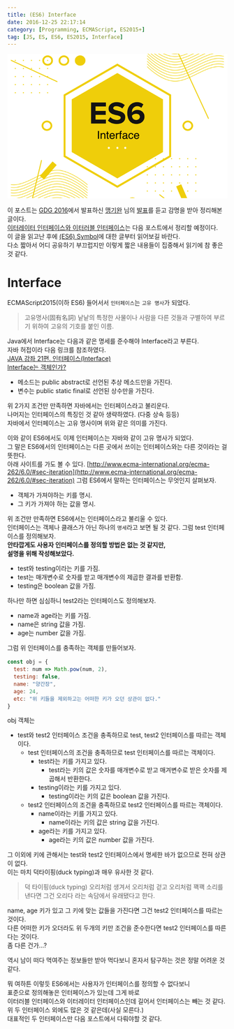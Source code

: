 ```yaml
---
title: (ES6) Interface
date: 2016-12-25 22:17:14
category: [Programming, ECMAScript, ES2015+]
tag: [JS, ES, ES6, ES2015, Interface]
---
```

![](es6-interface/thumb.png)

이 포스트는 [GDG 2016](https://festi.kr/festi/gdg-korea-2016-devfest-seoul/)에서 발표하신 [맹기완](https://www.facebook.com/hika00) 님의 [발표](http://www.bsidesoft.com/?p=2913)를 듣고 감명을 받아 정리해본 글이다.  
[이터레이터 인터페이스와 이터러블 인터페이스](/2017/04/22/ES6-Iterator/)는 다음 포스트에서 정리할 예정이다.  
이 글을 읽고난 후에 [(ES6) Symbol](/2017/04/16/ES6-Symbol/)에 대한 글부터 읽어보길 바란다.  
다소 짧아서 어디 공유하기 부끄럽지만 이렇게 짧은 내용들이 집중해서 읽기에 참 좋은 것 같다.

# Interface
ECMAScript2015(이하 ES6) 들어서서 `인터페이스`는 `고유 명사`가 되었다.
> 고유명사(固有名詞)
낱낱의 특정한 사물이나 사람을 다른 것들과 구별하여 부르기 위하여 고유의 기호를 붙인 이름.

Java에서 Interface는 다음과 같은 명세를 준수해야 Interface라고 부른다.  
자바 허접이라 다음 링크를 참조하였다.  
[JAVA 강좌 21편. 인터페이스(Interface)](http://blog.eairship.kr/122)  
[Interface는 객체인가?](https://slipp.net/questions/52)  
* 메소드는 public abstract로 선언된 추상 메소드만을 가진다.
* 변수는 public static final로 선언된 상수만을 가진다.

위 2가지 조건만 만족하면 자바에서는 인터페이스라고 불리운다.  
나머지는 인터페이스의 특징인 것 같아 생략하였다. (다중 상속 등등)  
자바에서 인터페이스는 고유 명사이며 위와 같은 의미를 가진다.

이와 같이 ES6에서도 이제 인터페이스는 자바와 같이 고유 명사가 되었다.  
그 말은 ES6에서의 인터페이스는 다른 곳에서 쓰이는 인터페이스와는 다른 것이라는 걸 뜻한다.  
아래 사이트를 가도 볼 수 있다.
[http://www.ecma-international.org/ecma-262/6.0/#sec-iteration](http://www.ecma-international.org/ecma-262/6.0/#sec-iteration)
그럼 ES6에서 말하는 인터페이스는 무엇인지 살펴보자.  
* 객체가 가져야하는 키를 명시.
* 그 키가 가져야 하는 값을 명시.

위 조건만 만족하면 ES6에서는 인터페이스라고 불리울 수 있다.  
인터페이스는 객체나 클래스가 아닌 하나의 `명세`라고 보면 될 것 같다.
그럼 test 인터페이스를 정의해보자.  
**안타깝게도 사용자 인터페이스를 정의할 방법은 없는 것 같지만,  
설명을 위해 작성해보았다.**  
* test와 testing이라는 키를 가짐.
* test는 매개변수로 숫자를 받고 매개변수의 제곱한 결과를 반환함.
* testing은 boolean 값을 가짐.

하나만 하면 심심하니 test2라는 인터페이스도 정의해보자.
* name과 age라는 키를 가짐.
* name은 string 값을 가짐.
* age는 number 값을 가짐.

그럼 위 인터페이스를 충족하는 객체를 만들어보자.  
```javascript
const obj = {
  test: num => Math.pow(num, 2),
  testing: false,
  name: "양간장",
  age: 24,
  etc: "위 키들을 제외하고는 어떠한 키가 오던 상관이 없다."
}
```
obj 객체는
* test와 test2 인터페이스 조건을 충족하므로 test, test2 인터페이스를 따르는 객체이다.
  * test 인터페이스의 조건을 충족하므로 test 인터페이스를 따르는 객체이다.
    * test라는 키를 가지고 있다.  
      * test라는 키의 값은 숫자를 매개변수로 받고 매겨변수로 받은 숫자를 제곱해서 반환한다.  
    * testing이라는 키를 가지고 있다.  
      * testing이라는 키의 값은 boolean 값을 가진다.  
  * test2 인터페이스의 조건을 충족하므로 test2 인터페이스를 따르는 객체이다.
    * name이라는 키를 가지고 있다.
      * name이라는 키의 값은 string 값을 가진다.
    * age라는 키를 가지고 있다.
      * age라는 키의 값은 number 값을 가진다.

그 이외에 키에 관해서는 test와 test2 인터페이스에서 명세한 바가 없으므로 전혀 상관이 없다.  
이는 마치 덕타이핑(duck typing)과 매우 유사한 것 같다.
> 덕 타이핑(duck typing)
오리처럼 생겨서 오리처럼 걷고 오리처럼 꽥꽥 소리를 낸다면 그건 오리다
라는 속담에서 유래됐다고 한다.

name, age 키가 있고 그 키에 맞는 값들을 가진다면 그건 test2 인터페이스를 따르는 것이다.  
다른 어떠한 키가 오더라도 위 두개의 키만 조건을 준수한다면 test2 인터페이스를 따른다는 것이다.  
좀 다른 건가...?

역시 남이 떠다 먹여주는 정보들만 받아 먹다보니 혼자서 탐구하는 것은 정말 어려운 것 같다.

뭐 여하튼 이렇듯 ES6에서는 사용자가 인터페이스를 정의할 수 없다보니  
표준으로 정의해놓은 인터페이스가 있는데 그게 바로  
이터러블 인터페이스와 이터레이터 인터페이스인데 길어서 인터페이스는 빼는 것 같다.  
위 두 인터페이스 외에도 많은 것 같은데(사실 모른다.)  
대표적인 두 인터페이스만 다음 포스트에서 다뤄야할 것 같다.